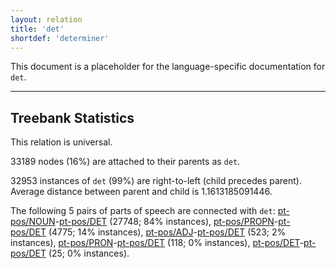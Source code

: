 ```yaml
---
layout: relation
title: 'det'
shortdef: 'determiner'
---
```


This document is a placeholder for the language-specific documentation
for `det`.

--------------------------------------------------------------------------------

## Treebank Statistics

This relation is universal.

33189 nodes (16%) are attached to their parents as `det`.

32953 instances of `det` (99%) are right-to-left (child precedes parent).
Average distance between parent and child is 1.1613185091446.

The following 5 pairs of parts of speech are connected with `det`: [pt-pos/NOUN]()-[pt-pos/DET]() (27748; 84% instances), [pt-pos/PROPN]()-[pt-pos/DET]() (4775; 14% instances), [pt-pos/ADJ]()-[pt-pos/DET]() (523; 2% instances), [pt-pos/PRON]()-[pt-pos/DET]() (118; 0% instances), [pt-pos/DET]()-[pt-pos/DET]() (25; 0% instances).

